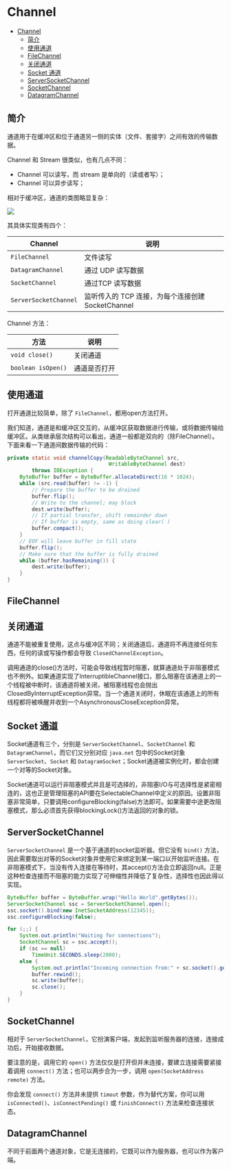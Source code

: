 # Channel

- [Channel](#channel)
  - [简介](#简介)
  - [使用通道](#使用通道)
  - [FileChannel](#filechannel)
  - [关闭通道](#关闭通道)
  - [Socket 通道](#socket-通道)
  - [ServerSocketChannel](#serversocketchannel)
  - [SocketChannel](#socketchannel)
  - [DatagramChannel](#datagramchannel)

## 简介

通道用于在缓冲区和位于通道另一侧的实体（文件、套接字）之间有效的传输数据。

Channel 和 Stream 很类似，也有几点不同：
- Channel 可以读写，而 stream 是单向的（读或者写）；
- Channel 可以异步读写；

相对于缓冲区，通道的类图略显复杂：

![](images/2019-10-02-11-08-39.png)

其具体实现类有四个：

|Channel|说明|
|---|---|
|`FileChannel`|文件读写|
|`DatagramChannel`|通过 UDP 读写数据|
|`SocketChannel`|通过TCP 读写数据|
|`ServerSocketChannel`|监听传入的 TCP 连接，为每个连接创建 SocketChannel|

Channel 方法：

|方法|说明|
|---|---|
|`void close()`|关闭通道|
|`boolean isOpen()`|通道是否打开|


## 使用通道

打开通道比较简单，除了 `FileChannel`，都用open方法打开。 

我们知道，通道是和缓冲区交互的，从缓冲区获取数据进行传输，或将数据传输给缓冲区。从类继承层次结构可以看出，通道一般都是双向的（除FileChannel）。
 
下面来看一下通道间数据传输的代码： 
```java
private static void channelCopy(ReadableByteChannel src,
                                 WritableByteChannel dest)
        throws IOException {
    ByteBuffer buffer = ByteBuffer.allocateDirect(16 * 1024);
    while (src.read(buffer) != -1) {
        // Prepare the buffer to be drained
        buffer.flip();
        // Write to the channel; may block
        dest.write(buffer);
        // If partial transfer, shift remainder down
        // If buffer is empty, same as doing clear( )
        buffer.compact();
    }
    // EOF will leave buffer in fill state
    buffer.flip();
    // Make sure that the buffer is fully drained
    while (buffer.hasRemaining()) {
        dest.write(buffer);
    }
}
```

## FileChannel


## 关闭通道

通道不能被重复使用，这点与缓冲区不同；关闭通道后，通道将不再连接任何东西，任何的读或写操作都会导致 `ClosedChannelException`。 

调用通道的close()方法时，可能会导致线程暂时阻塞，就算通道处于非阻塞模式也不例外。如果通道实现了InterruptibleChannel接口，那么阻塞在该通道上的一个线程被中断时，该通道将被关闭，被阻塞线程也会抛出ClosedByInterruptException异常。当一个通道关闭时，休眠在该通道上的所有线程都将被唤醒并收到一个AsynchronousCloseException异常。

## Socket 通道

Socket通道有三个，分别是 `ServerSocketChannel`、`SocketChannel` 和`DatagramChannel`，而它们又分别对应 `java.net` 包中的Socket对象`ServerSocket`、`Socket` 和 `DatagramSocket`；Socket通道被实例化时，都会创建一个对等的Socket对象。 

Socket通道可以运行非阻塞模式并且是可选择的，非阻塞I/O与可选择性是紧密相连的，这也正是管理阻塞的API要在SelectableChannel中定义的原因。设置非阻塞非常简单，只要调用configureBlocking(false)方法即可。如果需要中途更改阻塞模式，那么必须首先获得blockingLock()方法返回的对象的锁。

## ServerSocketChannel

`ServerSocketChannel` 是一个基于通道的socket监听器。但它没有 `bind()` 方法，因此需要取出对等的Socket对象并使用它来绑定到某一端口以开始监听连接。在非阻塞模式下，当没有传入连接在等待时，其accept()方法会立即返回null。正是这种检查连接而不阻塞的能力实现了可伸缩性并降低了复杂性，选择性也因此得以实现。 

```java
ByteBuffer buffer = ByteBuffer.wrap("Hello World".getBytes());
ServerSocketChannel ssc = ServerSocketChannel.open();
ssc.socket().bind(new InetSocketAddress(12345));
ssc.configureBlocking(false);

for (;;) {
    System.out.println("Waiting for connections");
    SocketChannel sc = ssc.accept();
    if (sc == null)
        TimeUnit.SECONDS.sleep(2000);
    else {
        System.out.println("Incoming connection from:" + sc.socket().getRemoteSocketAddress());
        buffer.rewind();
        sc.write(buffer);
        sc.close();
    }
}
```

## SocketChannel

相对于 `ServerSocketChannel`，它扮演客户端，发起到监听服务器的连接，连接成功后，开始接收数据。 

要注意的是，调用它的 `open()` 方法仅仅是打开但并未连接，要建立连接需要紧接着调用 `connect()` 方法；也可以两步合为一步，调用 `open(SocketAddress remote)` 方法。 

你会发现 `connect()` 方法并未提供 `timout` 参数，作为替代方案，你可以用 `isConnected()`、`isConnectPending()` 或 `finishConnect()` 方法来检查连接状态。

## DatagramChannel

不同于前面两个通道对象，它是无连接的，它既可以作为服务器，也可以作为客户端。
